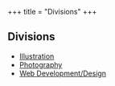 +++
title = "Divisions"
+++

## Divisions
- [Illustration](/illustration)
- [Photography](/photography)
- [Web Development/Design](/webdesign)